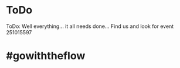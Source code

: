 # ToDo
ToDo: Well everything... it all needs done... Find us and look for event 251015597
# #gowiththeflow
